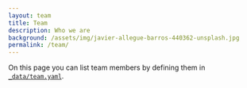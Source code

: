 ```yaml
---
layout: team
title: Team
description: Who we are
background: /assets/img/javier-allegue-barros-440362-unsplash.jpg
permalink: /team/
---
```


On this page you can list team members by defining them in [`_data/team.yaml`](https://github.com/peterdesmet/petridish/blob/master/_data/team.yaml).

